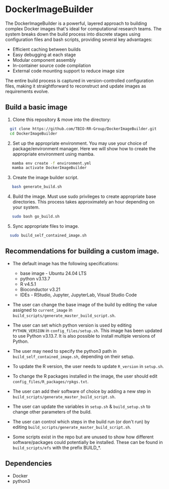 # DockerImageBuilder

The DockerImageBuilder is a powerful, layered approach to building complex Docker images that's ideal for computational research teams. The system breaks down the build process into discrete stages using configuration files and bash scripts, providing several key advantages:

* Efficient caching between builds
* Easy debugging at each stage
* Modular component assembly
* In-container source code compilation
* External code mounting support to reduce image size

The entire build process is captured in version-controlled configuration files, making it straightforward to reconstruct and update images as requirements evolve.

## Build a basic image

1. Clone this repository & move into the directory:

  ```bash
    git clone https://github.com/TBIO-RR-Group/DockerImageBuilder.git
    cd DockerImageBuilder
  ```

2. Set up the appropriate environment. You may use your choice of package/environment manager. Here we will show how to create the appropriate environment using mamba.

  ```bash
     mamba env create -f environment.yml
     mamba activate DockerImageBuilder
  ```

3. Create the image builder script. 
 
  ```bash
     bash generate_build.sh
  ```

4. Build the image. Must use sudo privileges to create appropriate base directories. This process takes approximately an hour depending on your system.

  ```bash
     sudo bash go_build.sh
  ```

5. Sync appropriate files to image.

  ```bash
    sudo build_self_contained_image.sh
  ```

## Recommendations for building a custom image.

* The default image has the following specifications:
  * base image - Ubuntu 24.04 LTS
  * python v3.13.7
  * R v4.5.1
  * Bioconductor v3.21
  * IDEs - RStudio, Jupyter, JupyterLab, Visual Studio Code

* The user can change the base image of the build by editing the value assigned to `current_image` in `build_scripts/generate_master_build_script.sh`.
* The user can set which python version is used by editing `PYTHON_VERSION` in `config_files/setup.sh`. This image has been updated to use Python v3.13.7. It is also possible to install multiple versions of Python.
* The user may need to specify the python3 path in `build_self_contained_image.sh`, depending on their setup.
* To update the R version, the user needs to update `R_version` in `setup.sh`.
* To change the R packages installed in the image, the user should edit `config_files/R_packages/rpkgs.txt`.
* The user can add their software of choice by adding a new step in `build_scripts/generate_master_build_script.sh`.
* The user can update the variables in `setup.sh` & `build_setup.sh` to change other parameters of the build.
* The user can control which steps in the build run (or don't run) by editing `build_scripts/generate_master_build_script.sh`.
* Some scripts exist in the repo but are unused to show how different software/packages could potentially be installed. These can be found in `build_scripts/efs` with the prefix BUILD_*.

## Dependencies

* Docker
* python3

